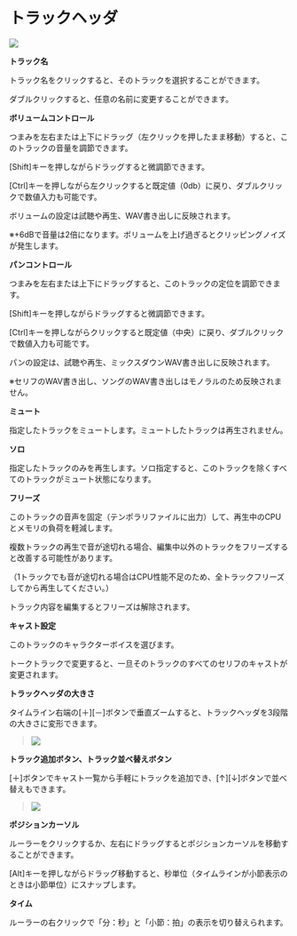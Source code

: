 



 トラックヘッダ
=========


  



![](../../image/05_w.png)

  

**トラック名**
  

 トラック名をクリックすると、そのトラックを選択することができます。
   

 ダブルクリックすると、任意の名前に変更することができます。
   

  

**ボリュームコントロール**
  

 つまみを左右または上下にドラッグ（左クリックを押したまま移動）すると、このトラックの音量を調節できます。
   

 [Shift]キーを押しながらドラッグすると微調節できます。
   

 [Ctrl]キーを押しながら左クリックすると既定値（0db）に戻り、ダブルクリックで数値入力も可能です。
   

 ボリュームの設定は試聴や再生、WAV書き出しに反映されます。
   

 ※+6dBで音量は2倍になります。ボリュームを上げ過ぎるとクリッピングノイズが発生します。
   

  

**パンコントロール**
  

 つまみを左右または上下にドラッグすると、このトラックの定位を調節できます。
   

 [Shift]キーを押しながらドラッグすると微調節できます。
   

 [Ctrl]キーを押しながらクリックすると既定値（中央）に戻り、ダブルクリックで数値入力も可能です。
   

 パンの設定は、試聴や再生、ミックスダウンWAV書き出しに反映されます。
   

 ※セリフのWAV書き出し、ソングのWAV書き出しはモノラルのため反映されません。
   

  

**ミュート**
  

 指定したトラックをミュートします。ミュートしたトラックは再生されません。
   

  

**ソロ**
  

 指定したトラックのみを再生します。ソロ指定すると、このトラックを除くすべてのトラックがミュート状態になります。
   

  

**フリーズ**
  

 このトラックの音声を固定（テンポラリファイルに出力）して、再生中のCPUとメモリの負荷を軽減します。
   

 複数トラックの再生で音が途切れる場合、編集中以外のトラックをフリーズすると改善する可能性があります。
   

 （1トラックでも音が途切れる場合はCPU性能不足のため、全トラックフリーズしてから再生してください。）
   

 トラック内容を編集するとフリーズは解除されます。
   

  

**キャスト設定**
  

 このトラックのキャラクターボイスを選びます。
   

 トークトラックで変更すると、一旦そのトラックのすべてのセリフのキャストが変更されます。
   

  


**トラックヘッダの大きさ**
  

 タイムライン右端の[＋][－]ボタンで垂直ズームすると、トラックヘッダを3段階の大きさに変形できます。
   

  


> 
> 
> ![](../../image/trackhead_zoom.png)
> 
> 


  

**トラック追加ボタン、トラック並べ替えボタン**
  

 [＋]ボタンでキャスト一覧から手軽にトラックを追加でき、[↑][↓]ボタンで並べ替えもできます。
   

  


> 
> 
> ![](../../image/ccs60ss1017.png)
> 
> 


  

**ポジションカーソル**
  

 ルーラーをクリックするか、左右にドラッグするとポジションカーソルを移動することができます。
   

 [Alt]キーを押しながらドラッグ移動すると、秒単位（タイムラインが小節表示のときは小節単位）にスナップします。
   

  

**タイム**
  

 ルーラーの右クリックで「分：秒」と「小節：拍」の表示を切り替えられます。
   





